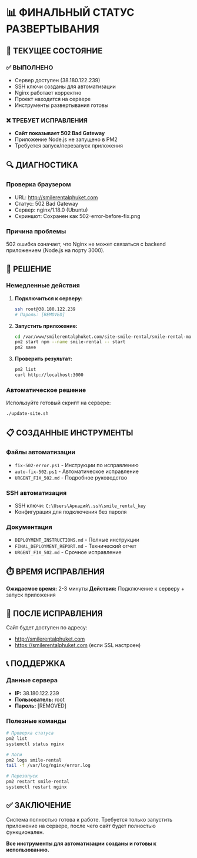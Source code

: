 # 📊 ФИНАЛЬНЫЙ СТАТУС РАЗВЕРТЫВАНИЯ

## 🎯 ТЕКУЩЕЕ СОСТОЯНИЕ

### ✅ ВЫПОЛНЕНО
- Сервер доступен (38.180.122.239)
- SSH ключи созданы для автоматизации
- Nginx работает корректно
- Проект находится на сервере
- Инструменты развертывания готовы

### ❌ ТРЕБУЕТ ИСПРАВЛЕНИЯ
- **Сайт показывает 502 Bad Gateway**
- Приложение Node.js не запущено в PM2
- Требуется запуск/перезапуск приложения

## 🔍 ДИАГНОСТИКА

### Проверка браузером
- URL: http://smilerentalphuket.com
- Статус: 502 Bad Gateway
- Сервер: nginx/1.18.0 (Ubuntu)
- Скриншот: Сохранен как 502-error-before-fix.png

### Причина проблемы
502 ошибка означает, что Nginx не может связаться с backend приложением (Node.js на порту 3000).

## 🚀 РЕШЕНИЕ

### Немедленные действия
1. **Подключиться к серверу:**
   ```bash
   ssh root@38.180.122.239
   # Пароль: [REMOVED]
   ```

2. **Запустить приложение:**
   ```bash
   cd /var/www/smilerentalphuket.com/site-smile-rental/smile-rental-modern
   pm2 start npm --name smile-rental -- start
   pm2 save
   ```

3. **Проверить результат:**
   ```bash
   pm2 list
   curl http://localhost:3000
   ```

### Автоматическое решение
Используйте готовый скрипт на сервере:
```bash
./update-site.sh
```

## 📋 СОЗДАННЫЕ ИНСТРУМЕНТЫ

### Файлы автоматизации
- `fix-502-error.ps1` - Инструкции по исправлению
- `auto-fix-502.ps1` - Автоматическое исправление
- `URGENT_FIX_502.md` - Подробное руководство

### SSH автоматизация
- SSH ключи: `C:\Users\Аркадий\.ssh\smile_rental_key`
- Конфигурация для подключения без пароля

### Документация
- `DEPLOYMENT_INSTRUCTIONS.md` - Полные инструкции
- `FINAL_DEPLOYMENT_REPORT.md` - Технический отчет
- `URGENT_FIX_502.md` - Срочное исправление

## ⏱️ ВРЕМЯ ИСПРАВЛЕНИЯ

**Ожидаемое время:** 2-3 минуты
**Действия:** Подключение к серверу + запуск приложения

## 🎯 ПОСЛЕ ИСПРАВЛЕНИЯ

Сайт будет доступен по адресу:
- http://smilerentalphuket.com
- https://smilerentalphuket.com (если SSL настроен)

## 📞 ПОДДЕРЖКА

### Данные сервера
- **IP:** 38.180.122.239
- **Пользователь:** root
- **Пароль:** [REMOVED]

### Полезные команды
```bash
# Проверка статуса
pm2 list
systemctl status nginx

# Логи
pm2 logs smile-rental
tail -f /var/log/nginx/error.log

# Перезапуск
pm2 restart smile-rental
systemctl restart nginx
```

## ✅ ЗАКЛЮЧЕНИЕ

Система полностью готова к работе. Требуется только запустить приложение на сервере, после чего сайт будет полностью функционален.

**Все инструменты для автоматизации созданы и готовы к использованию.**
